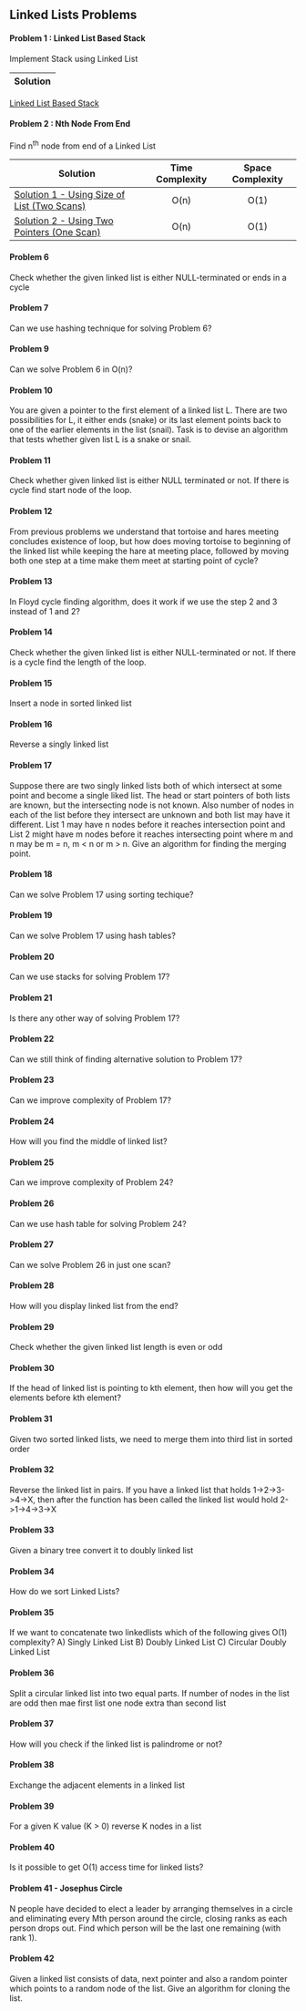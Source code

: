 ## Linked Lists Problems

#### Problem 1 : Linked List Based Stack
Implement Stack using Linked List

Solution |
--- |
[Linked List Based Stack](problem-1/solution.java)

#### Problem  2 : Nth Node From End
Find n<sup>th</sup> node from end of a Linked List

Solution | Time Complexity | Space Complexity
---|:---:|:---:
[Solution 1 - Using Size of List (Two Scans)](problem-2/solution-1.java) | O(n) | O(1)
[Solution 2 - Using Two Pointers (One Scan)](problem-2/solution-2.java) | O(n) | O(1)

#### Problem 6
Check whether the given linked list is either NULL-terminated or ends in a cycle

#### Problem 7
Can we use hashing technique for solving Problem 6?

#### Problem 9
Can we solve Problem 6 in O(n)?

#### Problem 10
You are given a pointer to the first element of a linked list L. There are two possibilities for L, it either ends (snake) or its last element points back to one of the earlier elements in the list (snail). Task is to devise an algorithm that tests whether given list L is a snake or snail.

#### Problem 11
Check whether given linked list is either NULL terminated or not. If there is cycle find start node of the loop.

#### Problem 12
From previous problems we understand that tortoise and hares meeting concludes existence of loop, but how does moving tortoise to beginning of the linked list while keeping the hare at meeting place, followed by moving both one step at a time make them meet at starting point of cycle?

#### Problem 13
In Floyd cycle finding algorithm, does it work if we use the step 2 and 3 instead of 1 and 2?

#### Problem 14
Check whether the given linked list is either NULL-terminated or not. If there is a cycle find the length of the loop.

#### Problem 15
Insert a node in sorted linked list

#### Problem 16
Reverse a singly linked list

#### Problem 17
Suppose there are two singly linked lists both of which intersect at some point and become a single liked list. The head or start pointers of both lists are known, but the intersecting node is not known. Also number of nodes in each of the list before they intersect are unknown and both list may have it different. List 1 may have n nodes before it reaches intersection point and List 2 might have m nodes before it reaches intersecting point where m and n may be m = n, m < n or m > n. Give an algorithm for finding the merging point.

#### Problem 18
Can we solve Problem 17 using sorting techique?

#### Problem 19
Can we solve Problem 17 using hash tables?

#### Problem 20 
Can we use stacks for solving Problem 17?

#### Problem 21
Is there any other way of solving Problem 17?

#### Problem 22
Can we still think of finding alternative solution to Problem 17?

#### Problem 23
Can we improve complexity of Problem 17?

#### Problem 24
How will you find the middle of linked list?

#### Problem 25
Can we improve complexity of Problem 24?

#### Problem 26
Can we use hash table for solving Problem 24?

#### Problem 27
Can we solve Problem 26 in just one scan?

#### Problem 28
How will you display linked list from the end?

#### Problem 29
Check whether the given linked list length is even or odd

#### Problem 30
If the head of linked list is pointing to kth element, then how will you get the elements before kth element?

#### Problem 31
Given two sorted linked lists, we need to merge them into third list in sorted order

#### Problem 32 
Reverse the linked list in pairs. If you have a linked list that holds 1->2->3->4->X, then after the function has been called the linked list would hold 2->1->4->3->X

#### Problem 33
Given a binary tree convert it to doubly linked list

#### Problem 34
How do we sort Linked Lists?

#### Problem 35
If we want to concatenate two linkedlists which of the following gives O(1) complexity?
A) Singly Linked List
B) Doubly Linked List
C) Circular Doubly Linked List

#### Problem 36
Split a circular linked list into two equal parts. If number of nodes in the list are odd then mae first list one node extra than second list

#### Problem 37
How will you check if the linked list is palindrome or not?

#### Problem 38
Exchange the adjacent elements in a linked list

#### Problem 39
For a given K value (K > 0) reverse K nodes in a list

#### Problem 40
Is it possible to get O(1) access time for linked lists?

#### Problem 41 - Josephus Circle
N people have decided to elect a leader by arranging themselves in a circle and eliminating every Mth person around the circle, closing ranks as each person drops out. Find which person will be the last one remaining (with rank 1).

#### Problem 42
Given a linked list consists of data, next pointer and also a random pointer which points to a random node of the list. Give an algorithm for cloning the list.





